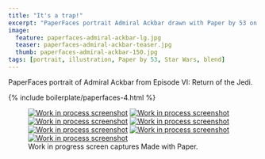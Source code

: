 ```yaml
---
title: "It's a trap!"
excerpt: "PaperFaces portrait Admiral Ackbar drawn with Paper by 53 on an iPad."
image: 
  feature: paperfaces-admiral-ackbar-lg.jpg
  teaser: paperfaces-admiral-ackbar-teaser.jpg
  thumb: paperfaces-admiral-ackbar-150.jpg
tags: [portrait, illustration, Paper by 53, Star Wars, blend]
---
```


PaperFaces portrait of Admiral Ackbar from Episode VI: Return of the Jedi.

{% include boilerplate/paperfaces-4.html %}

<figure class="third">
	<a href="{{ site.url }}/assets/images/paperfaces-admiral-ackbar-process-1-lg.jpg"><img src="{{ site.url }}/assets/images/paperfaces-admiral-ackbar-process-1-600.jpg" alt="Work in process screenshot"></a>
	<a href="{{ site.url }}/assets/images/paperfaces-admiral-ackbar-process-2-lg.jpg"><img src="{{ site.url }}/assets/images/paperfaces-admiral-ackbar-process-2-600.jpg" alt="Work in process screenshot"></a>
	<a href="{{ site.url }}/assets/images/paperfaces-admiral-ackbar-process-3-lg.jpg"><img src="{{ site.url }}/assets/images/paperfaces-admiral-ackbar-process-3-600.jpg" alt="Work in process screenshot"></a>
	<a href="{{ site.url }}/assets/images/paperfaces-admiral-ackbar-process-4-lg.jpg"><img src="{{ site.url }}/assets/images/paperfaces-admiral-ackbar-process-4-600.jpg" alt="Work in process screenshot"></a>
	<a href="{{ site.url }}/assets/images/paperfaces-admiral-ackbar-process-5-lg.jpg"><img src="{{ site.url }}/assets/images/paperfaces-admiral-ackbar-process-5-600.jpg" alt="Work in process screenshot"></a>
	<a href="{{ site.url }}/assets/images/paperfaces-admiral-ackbar-process-6-lg.jpg"><img src="{{ site.url }}/assets/images/paperfaces-admiral-ackbar-process-6-600.jpg" alt="Work in process screenshot"></a>
	<a href="{{ site.url }}/assets/images/paperfaces-admiral-ackbar-process-7-lg.jpg"><img src="{{ site.url }}/assets/images/paperfaces-admiral-ackbar-process-7-600.jpg" alt="Work in process screenshot"></a>
	<figcaption>Work in progress screen captures Made with Paper.</figcaption>
</figure>
